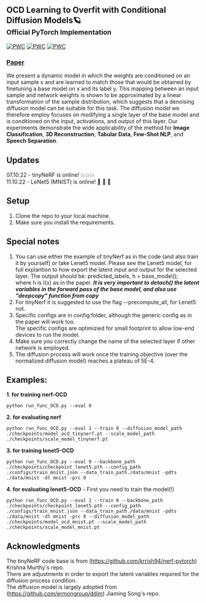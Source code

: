 ## OCD Learning to Overfit with Conditional Diffusion Models🪐<br><sub>Official PyTorch Implementation</sub>
[![PWC](https://img.shields.io/endpoint.svg?url=https://paperswithcode.com/badge/ocd-learning-to-overfit-with-conditional/few-shot-text-classification-on-average-on)](https://paperswithcode.com/sota/few-shot-text-classification-on-average-on?p=ocd-learning-to-overfit-with-conditional)
[![PWC](https://img.shields.io/endpoint.svg?url=https://paperswithcode.com/badge/ocd-learning-to-overfit-with-conditional/image-classification-on-tiny-imagenet-1)](https://paperswithcode.com/sota/image-classification-on-tiny-imagenet-1?p=ocd-learning-to-overfit-with-conditional)
[![PWC](https://img.shields.io/endpoint.svg?url=https://paperswithcode.com/badge/ocd-learning-to-overfit-with-conditional/speech-separation-on-libri5mix)](https://paperswithcode.com/sota/speech-separation-on-libri5mix?p=ocd-learning-to-overfit-with-conditional)

### [Paper](https://arxiv.org/abs/2210.00471)
We present a dynamic model in which the weights are conditioned on an input sample x and are learned to match those that would be obtained by finetuning a base model on x and its label y. This mapping between an input sample and network weights is shown to be approximated by a linear transformation of the sample distribution, which suggests that a denoising diffusion model can be suitable for this task. The diffusion model we therefore employ focuses on modifying a single layer of the base model and is conditioned on the input, activations, and output of this layer. Our experiments demonstrate the wide applicability of the method for **Image Classification**, **3D Reconstruction**, **Tabular Data**, **Few-Shot NLP**, and **Speech Separation**.

## Updates 
07.10.22 - tinyNeRF is online! 💥💥💥<br />
11.10.22 - LeNet5 (MNIST) is online! :100: :100: :100:
## Setup
1. Clone the repo to your local machine.
2. Make sure you install the requirements.
## Special notes
1. You can use either the example of tinyNerf as in the code (and also train it by yourself) or take Lenet5 model.
Please see the Lenet5 model, for full explantion to how export the latent input and output for the selected layer.
The output should be:
predicted_labels, h = base_model(); <br />where h is I(x) as in the paper.
***It is very important to detach() the latent variables in the forward pass of the base model, and also use "deepcopy" function from copy***
2. For tinyNerf it is suggested to use the flag --precompute_all, for Lenet5 not.<br />
3. Specific configs are in config folder, although the generic config as in the paper will work too. <br />
The specific configs are optimizied for small footprint to allow low-end devices to run the model.<br />
4. Make sure you correctly change the name of the selected layer if other network is employed.<br />
5. The diffusion process will work once the training objective (over the normalized diffusion model) reaches a plateau of 5E-4.
## Examples:
**1. for training nerf-OCD** <br />
```
python run_func_OCD.py --eval 0
```
**2. for evaluating nerf** <br />
```
python run_func_OCD.py --eval 1 --train 0 --diffusion_model_path ./checkpoints/model_ocd_tinynerf.pt --scale_model_path ./checkpoints/scale_model_tinynerf.pt
```
**3. for training lenet5-OCD**<br />
```
python run_func_OCD.py --eval 0 --backbone_path ./checkpoints/checkpoint_lenet5.pth --config_path ./configs/train_mnist.json --data_train_path./data/mnist -pdts ./data/mnist -dt mnist -prc 0
```
**4. for evaluating lenet5-OCD** - First you need to train the model(!) <br />
```
python run_func_OCD.py --eval 1 --train 0 --backbone_path ./checkpoints/checkpoint_lenet5.pth --config_path ./configs/train_mnist.json --data_train_path./data/mnist -pdts ./data/mnist -dt mnist -prc 0 --diffusion_model_path ./checkpoints/model_ocd_mnist.pt --scale_model_path ./checkpoints/scale_model_mnist.pt
```
## Acknowledgments
The tinyNeRF code base is from (https://github.com/krrish94/nerf-pytorch) Krishna Murthy's repo. <br />
There are adjustments in order to export the latent variables required for the diffusion process condition. <br />
The diffusion model is largely adopted from (https://github.com/ermongroup/ddim)  Jiaming Song's repo.
